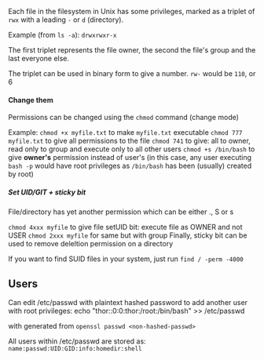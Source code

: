 Each file in the filesystem in Unix has some privileges, marked as a triplet of `rwx` with a leading `-` or `d` (directory).

Example (from `ls -a`):
`drwxrwxr-x`

The first triplet represents the file owner, the second the file's group and the last everyone else.

The triplet can be used in binary form to give a number. `rw-` would be `110`, or 6
#### Change them
Permissions can be changed using the `chmod` command (change mode)

Example:
`chmod +x myfile.txt` to make `myfile.txt` executable
`chmod 777 myfile.txt` to give all permissions to the file
`chmod 741` to give: all to owner, read only to group and execute only to all other users 
`chmod +s /bin/bash` to give **owner's** permission instead of user's (in this case, any user executing `bash -p` would have root privileges as `/bin/bash` has been (usually) created by root)

##### Set UID/GIT + sticky bit
File/directory has yet another permission which can be either ., S or s

`chmod 4xxx myfile` to give file setUID bit: execute file as OWNER and not USER
`chmod 2xxx myfile` for same but with group
Finally, sticky bit can be used to remove deleltion permission on a directory

If you want to find SUID files in your system, just run `find / -perm -4000`

## Users

Can edit /etc/passwd with plaintext hashed password to add another user with root privileges:
	echo "thor:<mypassd>:0:0:thor:/root:/bin/bash" >> /etc/passwd

with <mypassd> generated from `openssl passwd <non-hashed-passwd>`


All users within /etc/passwd are stored as:
`name:passwd:UID:GID:info:homedir:shell`